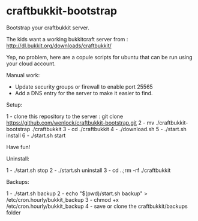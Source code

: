 craftbukkit-bootstrap
=====================

Bootstrap your craftbukkit server.

The kids want a working bukkitcraft server from : http://dl.bukkit.org/downloads/craftbukkit/

Yep, no problem, here are a copule scripts for ubuntu that can be run using your cloud account.

Manual work:
* Update security groups or firewall to enable port 25565
* Add a DNS entry for the server to make it easier to find.
 
 
Setup:
 
 1 - clone this repository to the server : git clone https://github.com/wenlock/craftbukkit-bootstrap.git
 2 - mv ./craftbukkit-bootstrap ./craftbukkit
 3 - cd ./craftbukkit
 4 - ./download.sh
 5 - ./start.sh install
 6 - ./start.sh start
 
 Have fun!
 
Uninstall:

 1 - ./start.sh stop
 2 - ./start.sh uninstall
 3 - cd ..;rm -rf ./craftbukkit
 
 Backups:
 
 1 - ./start.sh backup
 2 - echo "$(pwd)/start.sh backup" > /etc/cron.hourly/bukkit_backup
 3 - chmod +x /etc/cron.hourly/bukkit_backup
 4 - save or clone the craftbukkit/backups folder
 
 
 
